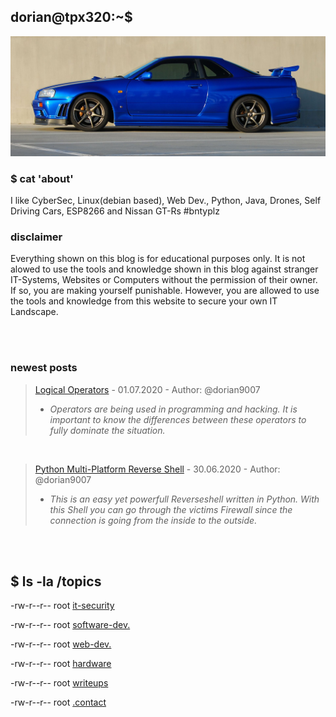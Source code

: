       
## dorian@tpx320:~$

![Image](r34.jpg)

<!--## Linux, Python and more-->

### $ cat 'about'

I like CyberSec, Linux(debian based), Web Dev., Python, Java, Drones, Self Driving Cars, ESP8266 and Nissan GT-Rs #bntyplz

### disclaimer
Everything shown on this blog is for educational purposes only. It is not alowed to use the tools and knowledge shown in this blog against
stranger IT-Systems, Websites or Computers without the permission of their owner. If so, you are making yourself punishable. However, you are allowed
to use the tools and knowledge from this website to secure your own IT Landscape.

<!--cognitive-load: true-->

<br>
<br>

### newest posts

> [Logical Operators](logical-operators.md) - 01.07.2020 - Author: @dorian9007
>  - _Operators are being used in programming and hacking. It is important to know the differences between these operators to fully dominate the situation._

<br>

> [Python Multi-Platform Reverse Shell](py-shell.md) - 30.06.2020 - Author: @dorian9007
>  - _This is an easy yet powerfull Reverseshell written in Python. With this Shell you can go through the victims Firewall since the connection is going from the inside to the outside._
<!--what are you looking for?-->

<br>
<br>

## $ ls -la /topics

 -rw-r--r-- root [it-security](it-security.md)

 -rw-r--r-- root [software-dev.](software-dev.md)

 -rw-r--r-- root [web-dev.](web-dev.md)

 -rw-r--r-- root [hardware](hardware-stuff.md)

 -rw-r--r-- root [writeups](general-stuff.md)

-rw-r--r-- root [.contact](contact.md)

<br>
